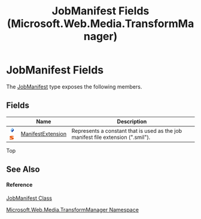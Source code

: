 ﻿---
title: JobManifest Fields (Microsoft.Web.Media.TransformManager)
TOCTitle: JobManifest Fields
ms:assetid: Fields.T:Microsoft.Web.Media.TransformManager.JobManifest
ms:mtpsurl: https://msdn.microsoft.com/en-us/library/microsoft.web.media.transformmanager.jobmanifest_fields(v=VS.90)
ms:contentKeyID: 35520907
ms.date: 06/14/2012
mtps_version: v=VS.90
---

# JobManifest Fields

The [JobManifest](jobmanifest-class-microsoft-web-media-transformmanager.md) type exposes the following members.

## Fields

<table>
<thead>
<tr class="header">
<th> </th>
<th>Name</th>
<th>Description</th>
</tr>
</thead>
<tbody>
<tr class="odd">
<td><img src="images/Dd565979.pubfield(en-us,VS.90).gif" title="Public field" alt="Public field" /><img src="images/Dd565979.static(en-us,VS.90).gif" title="Static member" alt="Static member" /></td>
<td><a href="jobmanifest-manifestextension-field-microsoft-web-media-transformmanager.md">ManifestExtension</a></td>
<td>Represents a constant that is used as the job manifest file extension (&quot;.smil&quot;).</td>
</tr>
</tbody>
</table>


Top

## See Also

#### Reference

[JobManifest Class](jobmanifest-class-microsoft-web-media-transformmanager.md)

[Microsoft.Web.Media.TransformManager Namespace](microsoft-web-media-transformmanager-namespace.md)

